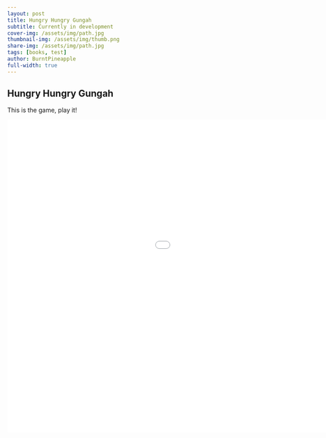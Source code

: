 ```yaml
---
layout: post
title: Hungry Hungry Gungah
subtitle: Currently in development
cover-img: /assets/img/path.jpg
thumbnail-img: /assets/img/thumb.png
share-img: /assets/img/path.jpg
tags: [books, test]
author: BurntPineapple
full-width: true
---
```


## Hungry Hungry Gungah

This is the game, play it!

<iframe src="/assets/games/hungry-hungry-gungah/index.html" width="1280" height="720" frameborder="0"></iframe>